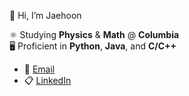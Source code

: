 👋 Hi, I’m Jaehoon 
  
⚛️ Studying **Physics** & **Math** @ **Columbia**  
🖥️ Proficient in **Python**, **Java**, and **C/C++**

- 📧 [Email](mailto:jj3285@columbia.edu)  
- 📋 [LinkedIn](https://www.linkedin.com/in/jaehoon-jung-535088174/)

<!---
jaehoonjung0407/jaehoonjung0407 is a ✨ special ✨ repository because its `README.md` (this file) appears on your GitHub profile.
You can click the Preview link to take a look at your changes.
--->
